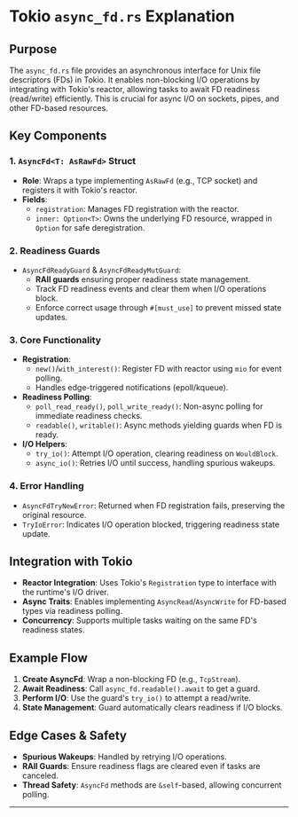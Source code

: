 # Tokio `async_fd.rs` Explanation

## Purpose
The `async_fd.rs` file provides an asynchronous interface for Unix file descriptors (FDs) in Tokio. It enables non-blocking I/O operations by integrating with Tokio's reactor, allowing tasks to await FD readiness (read/write) efficiently. This is crucial for async I/O on sockets, pipes, and other FD-based resources.

## Key Components

### 1. `AsyncFd<T: AsRawFd>` Struct
- **Role**: Wraps a type implementing `AsRawFd` (e.g., TCP socket) and registers it with Tokio's reactor.
- **Fields**:
  - `registration`: Manages FD registration with the reactor.
  - `inner: Option<T>`: Owns the underlying FD resource, wrapped in `Option` for safe deregistration.

### 2. Readiness Guards
- `AsyncFdReadyGuard` & `AsyncFdReadyMutGuard`:
  - **RAII guards** ensuring proper readiness state management.
  - Track FD readiness events and clear them when I/O operations block.
  - Enforce correct usage through `#[must_use]` to prevent missed state updates.

### 3. Core Functionality
- **Registration**:
  - `new()`/`with_interest()`: Register FD with reactor using `mio` for event polling.
  - Handles edge-triggered notifications (epoll/kqueue).
- **Readiness Polling**:
  - `poll_read_ready()`, `poll_write_ready()`: Non-async polling for immediate readiness checks.
  - `readable()`, `writable()`: Async methods yielding guards when FD is ready.
- **I/O Helpers**:
  - `try_io()`: Attempt I/O operation, clearing readiness on `WouldBlock`.
  - `async_io()`: Retries I/O until success, handling spurious wakeups.

### 4. Error Handling
- `AsyncFdTryNewError`: Returned when FD registration fails, preserving the original resource.
- `TryIoError`: Indicates I/O operation blocked, triggering readiness state update.

## Integration with Tokio
- **Reactor Integration**: Uses Tokio's `Registration` type to interface with the runtime's I/O driver.
- **Async Traits**: Enables implementing `AsyncRead`/`AsyncWrite` for FD-based types via readiness polling.
- **Concurrency**: Supports multiple tasks waiting on the same FD's readiness states.

## Example Flow
1. **Create AsyncFd**: Wrap a non-blocking FD (e.g., `TcpStream`).
2. **Await Readiness**: Call `async_fd.readable().await` to get a guard.
3. **Perform I/O**: Use the guard's `try_io()` to attempt a read/write.
4. **State Management**: Guard automatically clears readiness if I/O blocks.

## Edge Cases & Safety
- **Spurious Wakeups**: Handled by retrying I/O operations.
- **RAII Guards**: Ensure readiness flags are cleared even if tasks are canceled.
- **Thread Safety**: `AsyncFd` methods are `&self`-based, allowing concurrent polling.

---
